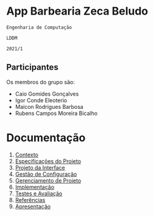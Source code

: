 # App Barbearia Zeca Beludo

`Engenharia de Computação`

`LDDM`

`2021/1`

## Participantes

Os membros do grupo são: 
- Caio Gomides Gonçalves
- Igor Conde Eleoterio
- Maicon Rodrigues Barbosa
- Rubens Campos Moreira Bicalho

# Documentação

1. [Contexto](docs/1-Contexto.md)
2. [Especificações do Projeto](docs/2-Especificação.md)
3. [Projeto da Interface](docs/3-Interface.md)
4. [Gestão de Configuração](docs/4-Gestão-Configuração.md)
5. [Gerenciamento de Projeto](docs/5-Gerenciamento-Projeto.md)
6. [Implementação](docs/6-Implementação.md)
7. [Testes e Avaliação](docs/7-Testes.md)
8. [Referências](docs/8-Referências.md)
9. [Apresentação](docs/9-Apresentação.md)
